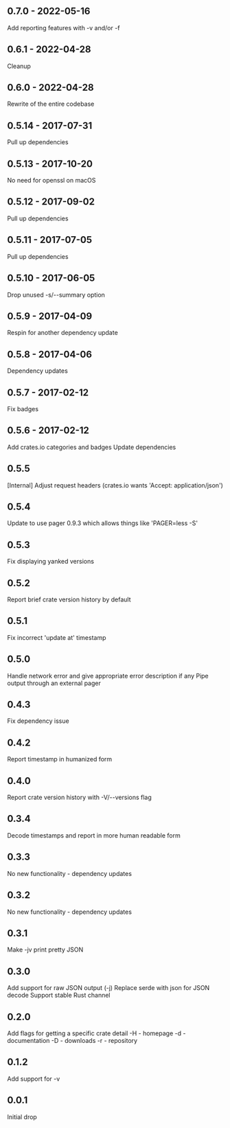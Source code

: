 ## 0.7.0 - 2022-05-16

Add reporting features with -v and/or -f

## 0.6.1 - 2022-04-28

Cleanup

## 0.6.0 - 2022-04-28

Rewrite of the entire codebase

## 0.5.14 - 2017-07-31

Pull up dependencies

## 0.5.13 - 2017-10-20

No need for openssl on macOS

## 0.5.12 - 2017-09-02

Pull up dependencies

## 0.5.11 - 2017-07-05

Pull up dependencies

## 0.5.10 - 2017-06-05

Drop unused -s/--summary option

## 0.5.9 - 2017-04-09

Respin for another dependency update

## 0.5.8 - 2017-04-06

Dependency updates

## 0.5.7 - 2017-02-12

Fix badges

## 0.5.6 - 2017-02-12

Add crates.io categories and badges
Update dependencies

## 0.5.5

[Internal] Adjust request headers (crates.io wants 'Accept: application/json')

## 0.5.4

Update to use pager 0.9.3 which allows things like 'PAGER=less -S'

## 0.5.3

Fix displaying yanked versions

## 0.5.2

Report brief crate version history by default

## 0.5.1

Fix incorrect 'update at' timestamp

## 0.5.0

Handle network error and give appropriate error description if any
Pipe output through an external pager

## 0.4.3

Fix dependency issue

## 0.4.2

Report timestamp in humanized form

## 0.4.0

Report crate version history with -V/--versions flag

## 0.3.4

Decode timestamps and report in more human readable form

## 0.3.3

No new functionality - dependency updates

## 0.3.2

No new functionality - dependency updates

## 0.3.1

Make -jv print pretty JSON

## 0.3.0

Add support for raw JSON output (-j)
Replace serde with json for JSON decode
Support stable Rust channel

## 0.2.0

Add flags for getting a specific crate detail
-H - homepage
-d - documentation
-D - downloads
-r - repository

## 0.1.2

Add support for -v

## 0.0.1

Initial drop
